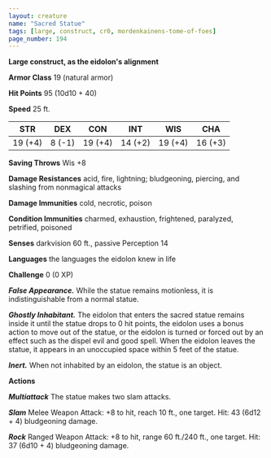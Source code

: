 ```yaml
---
layout: creature
name: "Sacred Statue"
tags: [large, construct, cr0, mordenkainens-tome-of-foes]
page_number: 194
---
```


**Large construct, as the eidolon's alignment**

**Armor Class** 19 (natural armor)

**Hit Points** 95  (10d10 + 40)

**Speed** 25 ft.

|   STR   |   DEX   |   CON   |   INT   |   WIS   |   CHA   |
|:-------:|:-------:|:-------:|:-------:|:-------:|:-------:|
| 19 (+4) | 8 (-1) | 19 (+4) | 14 (+2) | 19 (+4) | 16 (+3) |

**Saving Throws** Wis +8

**Damage Resistances** acid, fire, lightning; bludgeoning, piercing, and slashing from nonmagical attacks

**Damage Immunities** cold, necrotic, poison

**Condition Immunities** charmed, exhaustion, frightened, paralyzed, petrified, poisoned

**Senses** darkvision 60 ft., passive Perception 14

**Languages** the languages the eidolon knew in life

**Challenge** 0 (0 XP)

***False Appearance.*** While the statue remains motionless, it is indistinguishable from a normal statue.

***Ghostly Inhabitant.*** The eidolon that enters the sacred statue remains inside it until the statue drops to 0 hit points, the eidolon uses a bonus action to move out of the statue, or the eidolon is turned or forced out by an effect such as the dispel evil and good spell. When the eidolon leaves the statue, it appears in an unoccupied space within 5 feet of the statue.

***Inert.*** When not inhabited by an eidolon, the statue is an object.

**Actions**

***Multiattack*** The statue makes two slam attacks.

***Slam*** Melee Weapon Attack: +8 to hit, reach 10 ft., one target. Hit: 43 (6d12 + 4) bludgeoning damage.

***Rock*** Ranged Weapon Attack: +8 to hit, range 60 ft./240 ft., one target. Hit: 37 (6d10 + 4) bludgeoning damage.